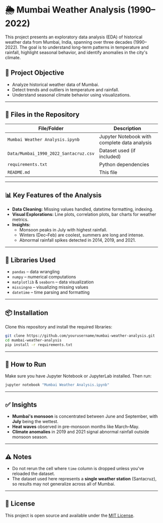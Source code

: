 # 🌦️ Mumbai Weather Analysis (1990–2022)

This project presents an exploratory data analysis (EDA) of historical weather data from Mumbai, India, spanning over three decades (1990–2022). The goal is to understand long-term patterns in temperature and rainfall, highlight seasonal behavior, and identify anomalies in the city's climate.

## 📌 Project Objective

- Analyze historical weather data of Mumbai.
- Detect trends and outliers in temperature and rainfall.
- Understand seasonal climate behavior using visualizations.

---

## 📁 Files in the Repository

| File/Folder | Description |
|-------------|-------------|
| `Mumbai Weather Analysis.ipynb` | Jupyter Notebook with complete data analysis |
| `Data/Mumbai_1990_2022_Santacruz.csv` | Dataset used (if included) |
| `requirements.txt` | Python dependencies |
| `README.md` | This file |

---

## 📊 Key Features of the Analysis

- **Data Cleaning:** Missing values handled, datetime formatting, indexing.
- **Visual Explorations:** Line plots, correlation plots, bar charts for weather metrics.
- **Insights:** 
  - Monsoon peaks in July with highest rainfall.
  - Winters (Dec–Feb) are coolest, summers are long and intense.
  - Abnormal rainfall spikes detected in 2014, 2019, and 2021.

---

## 🧪 Libraries Used

- `pandas` – data wrangling  
- `numpy` – numerical computations  
- `matplotlib` & `seaborn` – data visualization  
- `missingno` – visualizing missing values  
- `datetime` – time parsing and formatting

---

## 📦 Installation

Clone this repository and install the required libraries:

```bash
git clone https://github.com/yourusername/mumbai-weather-analysis.git
cd mumbai-weather-analysis
pip install -r requirements.txt
````

---

## 🚀 How to Run

Make sure you have Jupyter Notebook or JupyterLab installed. Then run:

```bash
jupyter notebook "Mumbai Weather Analysis.ipynb"
```

---

## ✅ Insights

* **Mumbai's monsoon** is concentrated between June and September, with **July** being the wettest.
* **Heat waves** observed in pre-monsoon months like March–May.
* **Climate anomalies** in 2019 and 2021 signal abnormal rainfall outside monsoon season.

---

## ⚠️ Notes

* Do not rerun the cell where `time` column is dropped unless you've reloaded the dataset.
* The dataset used here represents a **single weather station** (Santacruz), so results may not generalize across all of Mumbai.

---

## 📜 License

This project is open source and available under the [MIT License](LICENSE).
